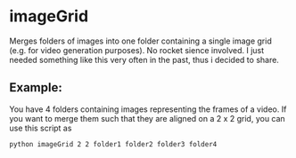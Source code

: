 imageGrid
=========

Merges folders of images into one folder containing a single image grid (e.g. for video generation purposes). No rocket sience involved. I just needed something like this very often in the past, thus i decided to share.

Example:
--------
You have 4 folders containing images representing the frames of a video. If you want to merge them such that they are aligned on a 2 x 2 grid, you can use this script as

```
python imageGrid 2 2 folder1 folder2 folder3 folder4
```


